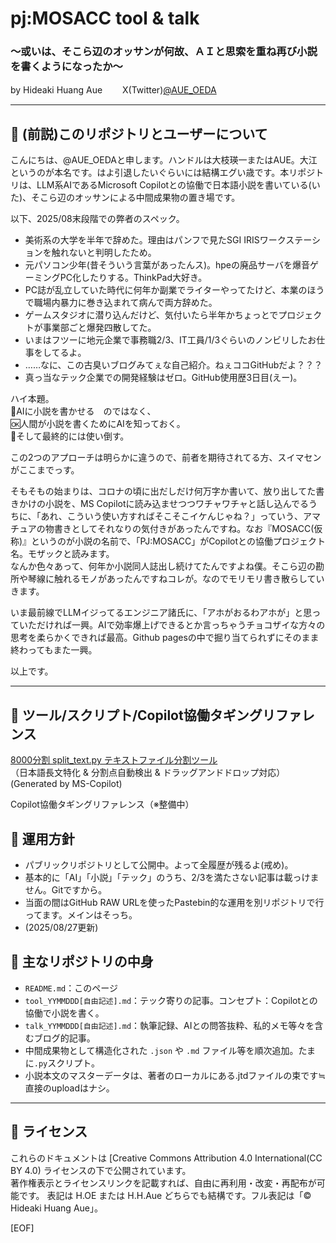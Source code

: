 # pj:MOSACC tool & talk
### ～或いは、そこら辺のオッサンが何故、ＡＩと思索を重ね再び小説を書くようになったか～

by Hideaki Huang Aue  　　X(Twitter)[@AUE_OEDA](https://x.com/AUE_OEDA)

---

## 📁 (前説)このリポジトリとユーザーについて
こんにちは、@AUE_OEDAと申します。ハンドルは大枝瑛一またはAUE。大江というのが本名です。はよ引退したいぐらいには結構エグい歳です。本リポジトリは、LLM系AIであるMicrosoft Copilotとの協働で日本語小説を書いている(いた)、そこら辺のオッサンによる中間成果物の置き場です。

以下、2025/08末段階での弊者のスペック。
- 美術系の大学を半年で辞めた。理由はパンフで見たSGI IRISワークステーションを触れないと判明したため。
- 元パソコン少年(昔そういう言葉があったんス)。hpeの廃品サーバを爆音ゲーミングPC化したりする。ThinkPad大好き。
- PC誌が乱立していた時代に何年か副業でライターやってたけど、本業のほうで職場内暴力に巻き込まれて病んで両方辞めた。
- ゲームスタジオに潜り込んだけど、気付いたら半年かちょっとでプロジェクトが事業部ごと爆発四散してた。
- いまはフツーに地元企業で事務職2/3、IT工員/1/3ぐらいのノンビリしたお仕事をしてるよ。
- ……なに、この古臭いブログみてぇな自己紹介。ねぇココGitHubだよ？？？
- 真っ当なテック企業での開発経験はゼロ。GitHub使用歴3日目(えー)。

ハイ本題。  
🚫AIに小説を書かせる　のではなく、  
🆗人間が小説を書くためにAIを知っておく。  
🛫そして最終的には使い倒す。

この2つのアプローチは明らかに違うので、前者を期待されてる方、スイマセンがここまでっす。

そもそもの始まりは、コロナの頃に出だしだけ何万字か書いて、放り出してた書きかけの小説を、MS Copilotに読み込ませつつワチャワチャと話し込んでるうちに、「あれ、こういう使い方すればそこそこイケんじゃね？」っていう、アマチュアの物書きとしてそれなりの気付きがあったんですね。なお『MOSACC(仮称)』というのが小説の名前で、「PJ:MOSACC」がCopilotとの協働プロジェクト名。モザックと読みます。  
なんか色々あって、何年か小説同人誌出し続けてたんですよね僕。そこら辺の勘所や琴線に触れるモノがあったんですねコレが。なのでモリモリ書き散らしていきます。

いま最前線でLLMイジってるエンジニア諸氏に、「アホがおるわアホが」と思っていただければ一興。AIで効率爆上げできるとか言っちゃうチョコザイな方々の思考を柔らかくできれば最高。Github pagesの中で掘り当てられずにそのまま終わってもまた一興。

以上です。

---

## 🧰 ツール/スクリプト/Copilot協働タギングリファレンス

[8000分割 split_text.py テキストファイル分割ツール](https://github.com/hideakioe/docs/tree/main/8000_Bunkatsu)  
（日本語長文特化 & 分割点自動検出 & ドラッグアンドドロップ対応） (Generated by MS-Copilot)

Copilot協働タギングリファレンス（※整備中）

## 🧪 運用方針

- パブリックリポジトリとして公開中。よって全履歴が残るよ(戒め)。
- 基本的に「AI」「小説」「テック」のうち、2/3を満たさない記事は載っけません。Gitですから。
- 当面の間はGitHub RAW URLを使ったPastebin的な運用を別リポジトリで行ってます。メインはそっち。
- (2025/08/27更新)

## 🔗 主なリポジトリの中身

- `README.md`：このページ
- `tool_YYMMDDD[自由記述].md`：テック寄りの記事。コンセプト：Copilotとの協働で小説を書く。
- `talk_YYMMDDD[自由記述].md`：執筆記録、AIとの問答抜粋、私的メモ等々を含むブログ的記事。
- 中間成果物として構造化された `.json` や `.md` ファイル等を順次追加。たまに`.py`スクリプト。
- 小説本文のマスターデータは、著者のローカルにある.jtdファイルの束です≒直接のuploadはナシ。

---

## 🧾 ライセンス

これらのドキュメントは [Creative Commons Attribution 4.0 International(CC BY 4.0) ライセンスの下で公開されています。  
著作権表示とライセンスリンクを記載すれば、自由に再利用・改変・再配布が可能です。
表記は H.OE または H.H.Aue どちらでも結構です。フル表記は「© Hideaki Huang Aue」。

[EOF]
